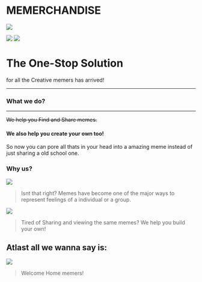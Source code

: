 # MEMERCHANDISE

![](https://res.cloudinary.com/dcykxiua2/image/upload/v1600026397/shotsnapp-1600025442.289_hbepry.png)

![](https://img.shields.io/github/tag/pandao/editor.md.svg) ![](https://img.shields.io/github/release/pandao/editor.md.svg)

# The One-Stop Solution

for all the Creative memers has arrived!

---

### What we do?

---

<s>We help you Find and Share memes.</s>

#### We also help you create your own too!

So now you can pore all thats in your head into a amazing meme instead of just
sharing a old school one.

### Why us?

![](https://res.cloudinary.com/dcykxiua2/image/upload/v1600027368/shotsnapp-1600027241.237_k3gfwq.png)

> Isnt that right? Memes have become one of the major ways to represent feelings of a individual or a group.

![](https://res.cloudinary.com/dcykxiua2/image/upload/v1600027367/shotsnapp-1600027286.135_suhugu.png)

> Tired of Sharing and viewing the same memes? We help you build your own!

## Atlast all we wanna say is:

![](https://res.cloudinary.com/dcykxiua2/image/upload/v1600026394/shotsnapp-1600025815.209_pnrtt8.png)

> Welcome Home memers!
